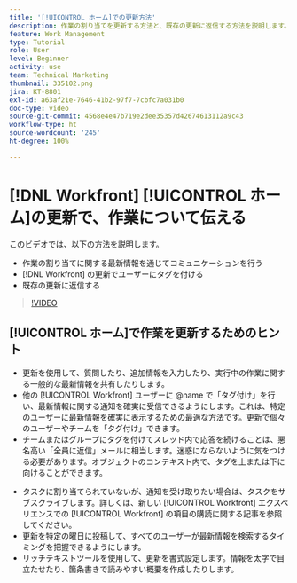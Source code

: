 ```yaml
---
title: '[!UICONTROL ホーム]での更新方法'
description: 作業の割り当てを更新する方法と、既存の更新に返信する方法を説明します。更新で  [!DNL Workfront]  ユーザーにタグを付けて、コミュニケーションについて通知されるようにします。
feature: Work Management
type: Tutorial
role: User
level: Beginner
activity: use
team: Technical Marketing
thumbnail: 335102.png
jira: KT-8801
exl-id: a63af21e-7646-41b2-97f7-7cbfc7a031b0
doc-type: video
source-git-commit: 4568e4e47b719e2dee35357d42674613112a9c43
workflow-type: ht
source-wordcount: '245'
ht-degree: 100%

---
```


# [!DNL Workfront] [!UICONTROL ホーム]の更新で、作業について伝える

このビデオでは、以下の方法を説明します。

* 作業の割り当てに関する最新情報を通じてコミュニケーションを行う
* [!DNL Workfront] の更新でユーザーにタグを付ける
* 既存の更新に返信する

>[!VIDEO](https://video.tv.adobe.com/v/3445278/?quality=12&learn=on&enablevpops&captions=jpn)

## [!UICONTROL ホーム]で作業を更新するためのヒント

* 更新を使用して、質問したり、追加情報を入力したり、実行中の作業に関する一般的な最新情報を共有したりします。
* 他の [!UICONTROL Workfront] ユーザーに @name で「タグ付け」を行い、最新情報に関する通知を確実に受信できるようにします。これは、特定のユーザーに最新情報を確実に表示するための最適な方法です。更新で個々のユーザーやチームを「タグ付け」できます。
* チームまたはグループにタグを付けてスレッド内で応答を続けることは、悪名高い「全員に返信」メールに相当します。迷惑にならないように気をつける必要があります。オブジェクトのコンテキスト内で、タグを上または下に向けることができます。

<!--
paragraph below needs a hyperlink to an article
-->

* タスクに割り当てられていないが、通知を受け取りたい場合は、タスクをサブスクライブします。詳しくは、新しい [!UICONTROL Workfront] エクスペリエンスでの [!UICONTROL Workfront] の項目の購読に関する記事を参照してください。
* 更新を特定の曜日に投稿して、すべてのユーザーが最新情報を検索するタイミングを把握できるようにします。
* リッチテキストツールを使用して、更新を書式設定します。情報を太字で目立たせたり、箇条書きで読みやすい概要を作成したりします。

<!--
learn more URLs
-->
